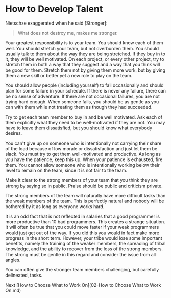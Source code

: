 # How to Develop Talent

Nietschze exaggerated when he said [Stronger]:

> What does not destroy me, makes me stronger.

Your greatest responsibility is to your team. You should know each of them well. You should stretch your team, but not overburden them. You should usually talk to them about the way they are being stretched. If they buy in to it, they will be well motivated. On each project, or every other project, try to stretch them in both a way that they suggest and a way that you think will be good for them. Stretch them not by giving them more work, but by giving them a new skill or better yet a new role to play on the team.

You should allow people (including yourself) to fail occasionally and should plan for some failure in your schedule. If there is never any failure, there can be no sense of adventure. If there are not occasional failures, you are not trying hard enough. When someone fails, you should be as gentle as you can with them while not treating them as though they had succeeded.

Try to get each team member to buy in and be well motivated. Ask each of them explicitly what they need to be well-motivated if they are not. You may have to leave them dissatisfied, but you should know what everybody desires.

You can't give up on someone who is intentionally not carrying their share of the load because of low morale or dissatisfaction and just let them be slack. You must try to get them well-motivated and productive. As long as you have the patience, keep this up. When your patience is exhausted, fire them. You cannot allow someone who is intentionally working below their level to remain on the team, since it is not fair to the team.

Make it clear to the strong members of your team that you think they are strong by saying so in public. Praise should be public and criticism private.

The strong members of the team will naturally have more difficult tasks than the weak members of the team. This is perfectly natural and nobody will be bothered by it as long as everyone works hard.

It is an odd fact that is not reflected in salaries that a good programmer is more productive than 10 bad programmers. This creates a strange situation. It will often be true that you could move faster if your weak programmers would just get out of the way. If you did this you would in fact make more progress in the short term. However, your tribe would lose some important benefits, namely the training of the weaker members, the spreading of tribal knowledge, and the ability to recover from the loss of the strong members. The strong must be gentle in this regard and consider the issue from all angles.

You can often give the stronger team members challenging, but carefully delineated, tasks.

Next [How to Choose What to Work On](02-How to Choose What to Work On.md)